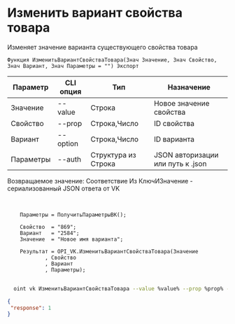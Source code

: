 ﻿---
sidebar_position: 6
---

# Изменить вариант свойства товара
 Изменяет значение варианта существующего свойства товара



`Функция ИзменитьВариантСвойстваТовара(Знач Значение, Знач Свойство, Знач Вариант, Знач Параметры = "") Экспорт`

  | Параметр | CLI опция | Тип | Назначение |
  |-|-|-|-|
  | Значение | --value | Строка | Новое значение свойства |
  | Свойство | --prop | Строка,Число | ID свойства |
  | Вариант | --option | Строка,Число | ID варианта |
  | Параметры | --auth | Структура из Строка | JSON авторизации или путь к .json |

  
  Возвращаемое значение:   Соответствие Из КлючИЗначение - сериализованный JSON ответа от VK

<br/>




```bsl title="Пример кода"
    Параметры = ПолучитьПараметрыВК();

    Свойство  = "869";
    Вариант   = "2584";
    Значение  = "Новое имя варианта";

    Результат = OPI_VK.ИзменитьВариантСвойстваТовара(Значение
            , Свойство
            , Вариант
            , Параметры);
```



```sh title="Пример команды CLI"
    
  oint vk ИзменитьВариантСвойстваТовара --value %value% --prop %prop% --option %option% --auth %auth%

```

```json title="Результат"
{
 "response": 1
}
```
